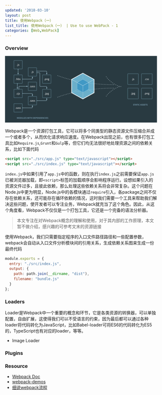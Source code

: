 ```yaml
---
updated: '2018-03-10'
layout: post
title: 使用Webpack（一）
list_title: 使用Webpack（一） | Use to use WebPack - 1 
categories: [Web,WebPack]
---
```


### Overview

![](/assets/images/2015/10/wp-1.png)

Webpack是一个资源打包工具，它可以将多个同类型的静态资源文件压缩合并成一个或者多个，从而优化请求响应速度。在Webpack出现之前，也有很多打包工具比如`Require.js`,`Grunt`和`Gulp`等，但它们均无法很好地处理资源之间的依赖关系，比如下面代码

```html
<script src="./src/app.js" type="text/javascript"></script>
<script src="./src/index.js" type="text/javascript"></script>
```

`index.js`中如果引用了`app.js`中的函数，则在执行`index.js`之前需要保证`app.js`已被浏览器加载，即`<script>`标签的加载顺序会影响程序运行。设想如果引入的资源文件过多，且彼此依赖，那么处理这些依赖关系将会非常复杂。这个问题在Node.js中更为明显，Node.js中的各模块通过`require`引入，各package之间不仅存在依赖关系，还可能存在循环依赖的情况，这时我们需要一个工具来帮助我们解决这些问题，使开发者可以专注业务，Webpack就充当了这个角色。因此，从这个角度看，Webpack不仅仅是一个打包工具，它还是一个完备的语法分析器。

> 本文专注在对Webpack概念的理解和使用，对于其内部的工作原理，本文暂不做介绍，感兴趣的可参考文末的资源链接

使用Webpack，我们只需要指定程序的入口文件路径路径和一些配置参数，webpack会自动从入口文件分析模块间的引用关系，生成依赖关系图来生成一份最终代码

```javascript
module.exports = {
  entry: "./src/index.js",
  output: {
    path: path.join(__dirname, "dist"),
    filename: "bundle.js"
  }
};
```

### Loaders

Loader是Webpack中一个重要的概念和环节，它是各类资源的转换器，可以单独配置，自由扩展，这使得我们可以不受语言的约束，因为最后都可以通过各种loader将代码转化为JavaScript，比如Babel-loader可将ES6的代码转化为ES5的，TypeScript也有对应的loader，等等。

- Image Loader



### Plugins


### Resource

- [Webpack Doc](https://webpack.js.org/)
- [webpack-demos](https://github.com/ruanyf/webpack-demos#demo01-entry-file-source)
- [细说webpack流程](http://taobaofed.org/blog/2016/09/09/webpack-flow/)


